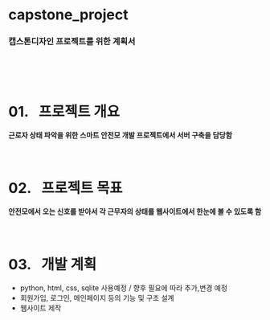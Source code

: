 # capstone_project
### **캡스톤디자인 프로젝트를 위한 계획서**
<br><br><br>
# 01.&nbsp;&nbsp;&nbsp;프로젝트 개요
**근로자 상태 파악을 위한 스마트 안전모 개발 프로젝트에서 서버 구축을 담당함**
<br><br><br>
# 02.&nbsp;&nbsp;&nbsp;프로젝트 목표
**안전모에서 오는 신호를 받아서 각 근무자의 상태를 웹사이트에서 한눈에 볼 수 있도록 함**
<br><br><br>
# 03.&nbsp;&nbsp;&nbsp;개발 계획
  + python, html, css, sqlite 사용예정 / 향후 필요에 따라 추가,변경 예정
  + 회원가입, 로그인, 메인페이지 등의 기능 및 구조 설계
  + 웹사이트 제작
<br><br><br>
